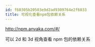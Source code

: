 ```yaml
---
id: f60305b20503e9d2ad9309764e2f6033
title: 可视化查看npm包依赖关系
---
```


http://npm.anvaka.com/#/

可以 2d 和 3d 视角查看 npm 包的依赖关系
